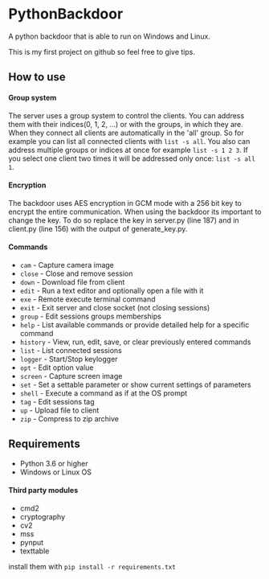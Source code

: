 # PythonBackdoor
A python backdoor that is able to run on Windows and Linux.

This is my first project on github so feel free to give tips.

## How to use
#### Group system
The server uses a group system to control the clients. You can address them with their indices(0, 1, 2, ...) or with the
groups, in which they are. When they connect all clients are automatically in the 'all' group. So for example you can
list all connected clients with `list -s all`. You also can address multiple groups or indices at once for example
`list -s 1 2 3`. If you select one client two times it will be addressed only once: `list -s all 1`.

#### Encryption
The backdoor uses AES encryption in GCM mode with a 256 bit key to encrypt the entire communication.
When using the backdoor its important to change the key. To do so replace the key in server.py (line 187) and in
client.py (line 156) with the output of generate_key.py.

#### Commands

- `cam` - Capture camera image
- `close` - Close and remove session
- `down` - Download file from client
- `edit` - Run a text editor and optionally open a file with it
- `exe` - Remote execute terminal command
- `exit` - Exit server and close socket (not closing sessions)
- `group` - Edit sessions groups memberships
- `help` - List available commands or provide detailed help for a specific command
- `history` - View, run, edit, save, or clear previously entered commands
- `list` - List connected sessions
- `logger` - Start/Stop keylogger
- `opt` - Edit option value
- `screen` - Capture screen image
- `set` - Set a settable parameter or show current settings of parameters
- `shell` - Execute a command as if at the OS prompt
- `tag` - Edit sessions tag
- `up` - Upload file to client
- `zip` - Compress to zip archive

## Requirements
- Python 3.6 or higher
- Windows or Linux OS

#### Third party modules
- cmd2
- cryptography
- cv2
- mss
- pynput
- texttable

install them with `pip install -r requirements.txt`
